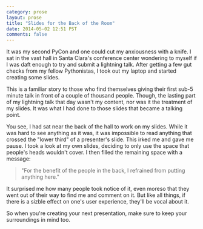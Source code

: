 ```yaml
---
category: prose
layout: prose
title: "Slides for the Back of the Room"
date: 2014-05-02 12:51 PST
comments: false
---
```


It was my second PyCon and one could cut my anxiousness with a knife. I sat in the vast hall in Santa Clara's conference center wondering to myself if I was daft enough to try and submit a lightning talk. After getting a few gut checks from my fellow Pythonistas, I took out my laptop and started creating some slides.

This is a familiar story to those who find themselves giving their first sub-5 minute talk in front of a couple of thousand people. Though, the lasting part of my lightning talk that day wasn't my content, nor was it the treatment of my slides. It was what I had done to those slides that became a talking point.

You see, I had sat near the back of the hall to work on my slides. While it was hard to see anything as it was, it was impossible to read anything that crossed the "lower third" of a presenter's slide. This irked me and gave me pause. I took a look at my own slides, deciding to only use the space that people's heads wouldn't cover. I then filled the remaining space with a message:

> "For the benefit of the people in the back, I refrained from putting anything here."

It surprised me how many people took notice of it, even moreso that they went out of their way to find me and comment on it. But like all things, if there is a sizble effect on one's user experience, they'll be vocal about it.

<div class="speakerdeck-container"><script async class="speakerdeck-embed" data-id="4f5e1b78ad819b0022022b6d" data-ratio="1.33333333333333" src="//speakerdeck.com/assets/embed.js"> </script></div>

So when you're creating your next presentation, make sure to keep your surroundings in mind too.
